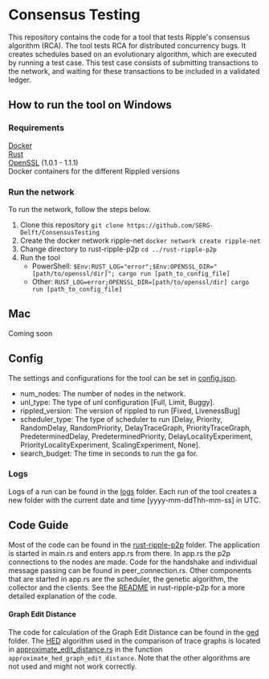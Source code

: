 # Consensus Testing
This repository contains the code for a tool that tests Ripple's consensus algorithm (RCA).
The tool tests RCA for distributed concurrency bugs. It creates schedules
based on an evolutionary algorithm, which are executed by running a test case.
This test case consists of submitting transactions to the network, and waiting
for these transactions to be included in a validated ledger.

## How to run the tool on Windows
### Requirements
[Docker](https://docs.docker.com/get-started/) \
[Rust](https://www.rust-lang.org/learn/get-started) \
[OpenSSL](https://www.openssl.org/source/)  (1.0.1 - 1.1.1) \
Docker containers for the different Rippled versions

### Run the network
To run the network, follow the steps below.
1. Clone this repository
`git clone https://github.com/SERG-Delft/ConsensusTesting`
3. Create the docker network ripple-net `docker network create ripple-net`
4. Change directory to rust-ripple-p2p `cd ../rust-ripple-p2p`
5. Run the tool
    - PowerShell: `$Env:RUST_LOG="error";$Env:OPENSSL_DIR="[path/to/openssl/dir]"; cargo run [path_to_config_file]`
    - Other: `RUST_LOG=error;OPENSSL_DIR=[path/to/openssl/dir] cargo run [path_to_config_file]`

## Mac
Coming soon

## Config
The settings and configurations for the tool can be set in [config.json](rust-ripple-p2p/config.json).
- num_nodes: The number of nodes in the network.
- unl_type: The type of unl configuration [Full, Limit, Buggy].
- rippled_version: The version of rippled to run [Fixed, LivenessBug]
- scheduler_type: The type of scheduler to run [Delay, Priority, RandomDelay, RandomPriority, DelayTraceGraph, PriorityTraceGraph, PredeterminedDelay, PredeterminedPriority, DelayLocalityExperiment, PriorityLocalityExperiment, ScalingExperiment, None].
- search_budget: The time in seconds to run the ga for.

### Logs
Logs of a run can be found in the [logs](logs) folder. Each run of the tool creates
a new folder with the current date and time [yyyy-mm-ddThh-mm-ss] in UTC.

## Code Guide

Most of the code can be found in the [rust-ripple-p2p](https://github.com/SERG-Delft/ConsensusTesting/tree/master/rust-ripple-p2p) folder. The application is started in main.rs and enters app.rs from there.
In app.rs the p2p connections to the nodes are made. Code for the handshake and individual message passing can be found in peer_connection.rs.
Other components that are started in app.rs are the scheduler, the genetic algorithm, the collector and the clients. See the [README](rust-ripple-p2p/src/README.md) in rust-ripple-p2p for a more detailed explanation of the code.

#### Graph Edit Distance
The code for calculation of the Graph Edit Distance can be found in the [ged](ged) folder. The [HED](https://www.sciencedirect.com/science/article/abs/pii/S003132031400274X) algorithm used in the comparison of trace graphs is located in [approximate_edit_distance.rs](ged/src/approximate_edit_distance.rs) in the function `approximate_hed_graph_edit_distance`.
Note that the other algorithms are not used and might not work correctly.